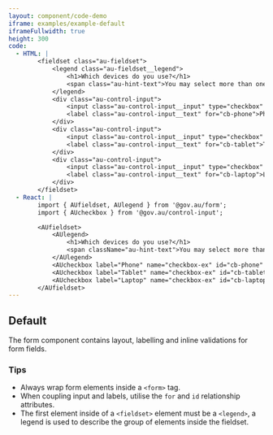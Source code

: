```yaml
---
layout: component/code-demo
iframe: examples/example-default
iframeFullwidth: true
height: 300
code:
  - HTML: |
        <fieldset class="au-fieldset">
            <legend class="au-fieldset__legend">
                <h1>Which devices do you use?</h1>
                <span class="au-hint-text">You may select more than one</span>
            </legend>
            <div class="au-control-input">
                <input class="au-control-input__input" type="checkbox" name="checkbox-ex" id="cb-phone" checked>
                <label class="au-control-input__text" for="cb-phone">Phone</label>
            </div>
            <div class="au-control-input">
                <input class="au-control-input__input" type="checkbox" name="checkbox-ex" id="cb-tablet">
                <label class="au-control-input__text" for="cb-tablet">Tablet</label>
            </div>
            <div class="au-control-input">
                <input class="au-control-input__input" type="checkbox" name="checkbox-ex" id="cb-laptop" checked>
                <label class="au-control-input__text" for="cb-laptop">Laptop</label>
            </div>
        </fieldset>
  - React: |
        import { AUfieldset, AUlegend } from '@gov.au/form';
        import { AUcheckbox } from '@gov.au/control-input';

        <AUfieldset>
            <AUlegend>
                <h1>Which devices do you use?</h1>
                <span className="au-hint-text">You may select more than one</span>
            </AUlegend>
            <AUcheckbox label="Phone" name="checkbox-ex" id="cb-phone" block checked/>
            <AUcheckbox label="Tablet" name="checkbox-ex" id="cb-tablet" block/>
            <AUcheckbox label="Laptop" name="checkbox-ex" id="cb-laptop" block checked/>
        </AUfieldset>
---
```

## Default

The form component contains layout, labelling and inline validations for form fields.

### Tips

- Always wrap form elements inside a `<form>` tag.
- When coupling input and labels, utilise the `for` and `id` relationship attributes.
- The first element inside of a `<fieldset>` element must be a `<legend>`, a legend is used to describe the group of elements inside the fieldset.
